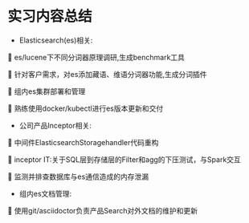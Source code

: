 # 实习内容总结

* Elasticsearch(es)相关:

 es/lucene下不同分词器原理调研,生成benchmark工具

 针对客户需求，对es添加藏语、维语分词器功能,生成分词插件

 组内es集群部署和管理

 熟练使用docker/kubectl进行es版本更新和交付

* 公司产品Inceptor相关:

 中间件ElasticsearchStoragehandler代码重构

 inceptor IT:关于SQL层到存储层的Filter和agg的下压测试，与Spark交互

 监测并排查数据库与es通信造成的内存泄漏

* 组内es文档管理:

 使用git/asciidoctor负责产品Search对外文档的维护和更新
